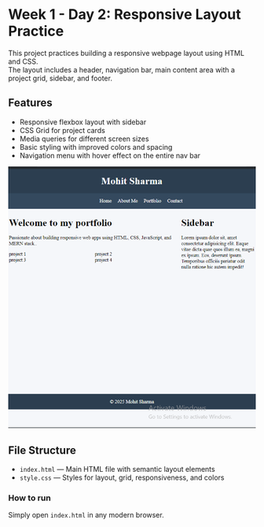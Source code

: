 # Week 1 - Day 2: Responsive Layout Practice

This project practices building a responsive webpage layout using HTML and CSS.  
The layout includes a header, navigation bar, main content area with a project grid, sidebar, and footer.

## Features

- Responsive flexbox layout with sidebar  
- CSS Grid for project cards  
- Media queries for different screen sizes  
- Basic styling with improved colors and spacing  
- Navigation menu with hover effect on the entire nav bar  

![Layout Screenshot](screenshots/layout_practice.png)

## File Structure

- `index.html` — Main HTML file with semantic layout elements  
- `style.css` — Styles for layout, grid, responsiveness, and colors  


### How to run

Simply open `index.html` in any modern browser.


